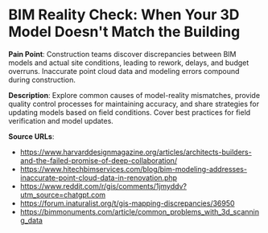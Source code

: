 # BIM Reality Check: When Your 3D Model Doesn't Match the Building

**Pain Point**: Construction teams discover discrepancies between BIM models and actual site conditions, leading to rework, delays, and budget overruns. Inaccurate point cloud data and modeling errors compound during construction.

**Description**: Explore common causes of model-reality mismatches, provide quality control processes for maintaining accuracy, and share strategies for updating models based on field conditions. Cover best practices for field verification and model updates.

**Source URLs**:
- https://www.harvarddesignmagazine.org/articles/architects-builders-and-the-failed-promise-of-deep-collaboration/
- https://www.hitechbimservices.com/blog/bim-modeling-addresses-inaccurate-point-cloud-data-in-renovation.php
- https://www.reddit.com/r/gis/comments/1jmyddv?utm_source=chatgpt.com
- https://forum.inaturalist.org/t/gis-mapping-discrepancies/36950
- https://bimmonuments.com/article/common_problems_with_3d_scanning_data
